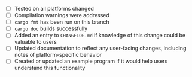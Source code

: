 - [ ] Tested on all platforms changed
- [ ] Compilation warnings were addressed
- [ ] `cargo fmt` has been run on this branch
- [ ] `cargo doc` builds successfully
- [ ] Added an entry to `CHANGELOG.md` if knowledge of this change could be valuable to users
- [ ] Updated documentation to reflect any user-facing changes, including notes of platform-specific behavior
- [ ] Created or updated an example program if it would help users understand this functionality
